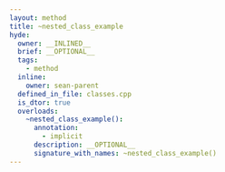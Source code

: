 ```yaml
---
layout: method
title: ~nested_class_example
hyde:
  owner: __INLINED__
  brief: __OPTIONAL__
  tags:
    - method
  inline:
    owner: sean-parent
  defined_in_file: classes.cpp
  is_dtor: true
  overloads:
    ~nested_class_example():
      annotation:
        - implicit
      description: __OPTIONAL__
      signature_with_names: ~nested_class_example()
---
```

